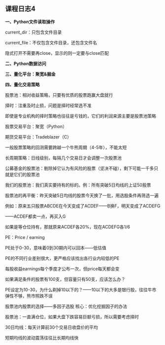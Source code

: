 ## 课程日志4

**一、Python文件读取操作**

current_dir：只包含文件目录

current_file：不仅包含文件目录，还包含文件名

隐式打开不需要再close，显示的则一定要与close匹配



**二、Python数据访问**



**三、量化平台：聚宽&掘金**



**四、量化交易策略**

股票池：相对收益策略，只要有优质的股票跑赢大盘就行

择时：注重及时止损，问题是择时经常选不准

即使是专业机构的择时策略也往往是亏钱的，它们的利润来源主要是股票池策略



股票交易平台：聚宽（Python）

期货交易平台：Tradeblazer（C）



一般股票策略的回测需要跨越一个牛熊周期（4-5年），不能太短

长周期策略：日线级别，每隔几个交易日才会调整一次股票池



公募基金的股票池：剔除掉它认为有风险的股票（坚决不碰），剩下可能一千多只就是它们的股票池

我们的股票池：我们真实要持有的标的。例：所有突破5日均线的上证50股票



股票池的再平衡：昨天突破5日均线的股票今天换了一批，用选股条件再筛选一遍

例如：原来五只股票ABCDE在今天变成了ACDEF——B换F，明天变成了ACDEFG

——ACDEF都卖一点，再买入G

如果是等仓位持有，那就原来ACDEF各20%，现在ACDEFG各1/6



PE：Price / earning

PE处于0-30，意味着0到30期内可以回本——低估值

PE的不同行业差别很大，更严格应该找出各行业内较低的PE

每股收益earnings每个季度才公布一次，但price每天都会变



如果满足条件的股票有100支，但容量只有50支，应该怎么办？

PE设定为10-30，为什么剃掉10以下的？——10以下的大多是银行股，往往牛市弹性不够，熊市照跌不误



股票池内股票的选择——多因子选股         核心：优化挖掘因子的办法

股票池：一直满仓位，如果大盘下跌容易巨额亏损，所以需要考虑择时



30日均线：每天计算前30个交易日收盘价的平均

短期均线的波动震荡往往比长期均线快
